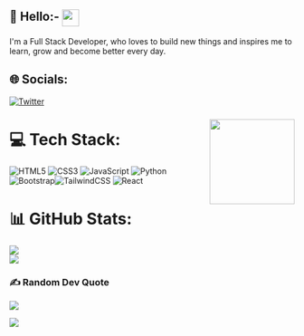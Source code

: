 ## 💫 Hello:- <img src="https://media.tenor.com/MdI9bTt7NMgAAAAi/good-evening-hand-wave.gif" width="30" align="top">
I'm a Full Stack Developer, who loves to build new things and inspires me to learn, grow and become better every day.


## 🌐 Socials:
[![Twitter](https://img.shields.io/badge/Twitter-%231DA1F2.svg?logo=Twitter&logoColor=white)](https://twitter.com/@csyadav130) 

###

<img align="right" height="150" src="https://i.gifer.com/JXA0.gif"  />

###

# 💻 Tech Stack:
![HTML5](https://img.shields.io/badge/html5-%23E34F26.svg?style=for-the-badge&logo=html5&logoColor=white) ![CSS3](https://img.shields.io/badge/css3-%231572B6.svg?style=for-the-badge&logo=css3&logoColor=white) ![JavaScript](https://img.shields.io/badge/javascript-%23323330.svg?style=for-the-badge&logo=javascript&logoColor=%23F7DF1E) ![Python](https://img.shields.io/badge/python-3670A0?style=for-the-badge&logo=python&logoColor=ffdd54)  ![Bootstrap](https://img.shields.io/badge/bootstrap-%23563D7C.svg?style=for-the-badge&logo=bootstrap&logoColor=white)![TailwindCSS](https://img.shields.io/badge/tailwindcss-%2338B2AC.svg?style=for-the-badge&logo=tailwind-css&logoColor=white)
    ![React](https://img.shields.io/badge/react-%2320232a.svg?style=for-the-badge&logo=react&logoColor=%2361DAFB)
   
# 📊 GitHub Stats:
   ![](https://github-readme-stats.vercel.app/api?username=StarDust130&theme=onedark&hide_border=true&include_all_commits=false&count_private=false)<br/>
![](https://github-readme-streak-stats.herokuapp.com/?user=StarDust130&theme=onedark&hide_border=true)<br/>



### ✍️ Random Dev Quote
![](https://quotes-github-readme.vercel.app/api?type=horizontal&theme=radical)

[![](https://visitcount.itsvg.in/api?id=StarDust130&icon=0&color=5)](https://visitcount.itsvg.in)








